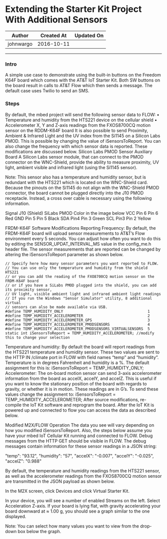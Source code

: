 
# Extending the Starter Kit Project With Additional Sensors

|   Author   | Created At  | Updated On  |
| ---------- | ----------- | ----------- |
| johnwargo  | 2016-10-11  |             |

------

### Intro

A simple use case to demonstrate using the built-in buttons on the Freedom K64F board which comes with the AT&T IoT Starter Kit.  Both SW buttons on the board result in calls to AT&T Flow which then sends a message.  The default case uses Twilio to send an SMS.

### Steps

By default, the mbed project will send the following sensor data to FLOW:
•	Temperature and humidity from the HTS221 device on the cellular shield
•	Accelerometer X, Y and Z-axis readings from the FXOS8700CQ motion sensor on the RDDM-K64F board It is also possible to send Proximity, Ambient & Infrared Light and the UV index from the Si1145 on a Silicon Labs PMOD. This is possible by changing the value of iSensorsToReport. You can also change the frequency with which sensor data is reported. These modifications are discussed below.
Silicon Labs PMOD Sensor Auxiliary Board
A Silicon Labs sensor module, that can connect to the PMOD connector on the WNC-Shield, provide the ability to measure proximity, UV light, ambient visible and infrared light (using the Si1145 sensor).

 
Note: This sensor also has a temperature and humidity sensor, but is redundant with the HTS221 which is located on the WNC-Shield card.
Because the pinouts on the Si1145 do not align with the WNC-Shield PMOD connector, the board cannot be plugged directly into the J10 PMOD receptacle. Instead, a cross over cable is necessary using the following information.

Signal	J10 (Shield)	SiLabs PMOD	Color in the image below
VCC	Pin 6	Pin 6	Red
GND	Pin 5	Pin 5	Black
SDA	Pin4	Pin 3	Green
SCL	Pin3	Pin 2	Yellow

FRDM-K64F Software Modifications
Reporting Frequency: By default, the FRDM-K64F board will upload sensor measurements to AT&T’s Flow environment every 5 seconds. You can adjust how often you want to do this by editing the SENSOR_UPDAT_INTERVAL_MS value in the config_me.h header file.
The sensor measurements that are reported can be changed by altering the iSensorsToReport parameter as shown below.

	// Specify here how many sensor parameters you want reported to FLOW.
	// You can use only the temperature and humidity from the shield HTS221
	// or you can add the reading of the FXO8700CQ motion sensor on the FRDM-K64F board
	// or if you have a SiLabs PMOD plugged into the shield, you can add its proximity sensor,
	// UV light, visible ambient light and infrared ambient light readings
	// If you run the Windows "Sensor Simulator" utility, 8 additional virtual
	// sensors can also be made available via USB.
	#define TEMP_HUMIDITY_ONLY                                      1
	#define TEMP_HUMIDITY_ACCELEROMETER                             2
	#define TEMP_HUMIDITY_ACCELEROMETER_GPS                         3
	#define TEMP_HUMIDITY_ACCELEROMETER_PMODSENSORS                 4
	#define TEMP_HUMIDITY_ACCELEROMETER_PMODSENSORS_VIRTUALSENSORS  5
	static int iSensorsToReport = TEMP_HUMIDITY_ACCELEROMETER; //modify this to change your selection


Temperature and humidity: By default the board will report readings from the HTS221 temperature and humidity sensor. These two values are sent to the HTTP IN /climate port in FLOW with field names “temp” and “humidity”. Temperature is in degrees Fahrenheit and humidity is a %. The default assignment for this is: iSensorsToReport = TEMP_HUMIDITY_ONLY;
Accelerometer: The on-board motion sensor can send 3-axis accelerometer information from the board as accelX, accelY, and accelZ. This is useful if you want to know the stationary position of the board with regards to gravity, or whether it is in motion. These readings are in G’s. To send these values change the assignment to: iSensorsToReport = TEMP_HUMIDITY_ACCELEROMETER;
After source modifications, re-compile the IoT Kit software and reprogram the board. After the IoT Kit is powered up and connected to flow you can access the data as described below.

Modified M2X/FLOW Operation
The data you see will vary depending on how you modified iSensorsToReport. Also, the steps below assume you have your mbed IoT Cellular Kit running and connected to FLOW. Debug messages from the HTTP GET should be visible in FLOW. The debug messages contain information for these sensor readings in a JSON string:

"temp": "93.12", "humidity": "57", "accelX": "-0.007", "accelY": "-0.025", "accelZ": "0.988"

By default, the temperature and humidity readings from the HTS221 sensor, as well as the accelerometer readings from the FXOS8700CQ motion sensor are transmitted in the JSON payload as shown below.

In the M2X screen, click Devices and click Virtual Starter Kit.

In your device, you will see a number of enabled Streams on the left. Select Acceleration Z-axis. If your board is lying flat, with gravity accelerating your board downward at ≈ 1.00 g, you should see a graph similar to the one displayed.

Note: You can select how many values you want to view from the drop-down box below the graph.
